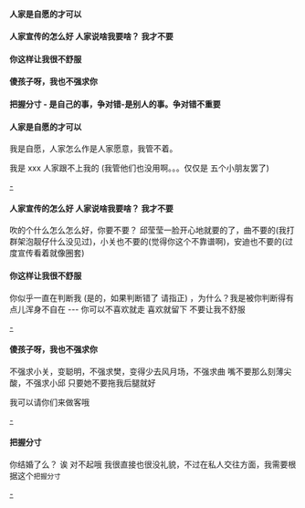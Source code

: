 
#### 人家是自愿的才可以

#### 人家宣传的怎么好 人家说啥我要啥？ 我才不要

#### 你这样让我很不舒服

#### 傻孩子呀，我也不强求你

#### 把握分寸 - 是自己的事，争对错-是别人的事。争对错不重要




#### 人家是自愿的才可以

我是自愿，人家怎么作是人家愿意，我管不着。

我是 xxx 人家跟不上我的 (我管他们也没用啊。。。仅仅是 五个小朋友罢了)

[-](https://github.com/7900ms/000nottheater_deserted_systemlibrary/blob/master/supplementary/chain-week-授权.md#我不授权你去管别人的事)

#### 人家宣传的怎么好 人家说啥我要啥？ 我才不要

吹的个什么怎么怎么好，你要不要？ 邱莹莹一脸开心地就要的了，曲不要的(我打群架泡靓仔什么没见过)，小关也不要的(觉得你这个不靠谱啊)，安迪也不要的(过度宣传看着就像圈套)

#### 你这样让我很不舒服

你似乎一直在判断我 (是的，如果判断错了 请指正) ，为什么？我是被你判断得有点儿浑身不自在 --- 你可以不喜欢就走 喜欢就留下 不要让我不舒服

[-](https://youtu.be/abaiITZt6C8?t=11s)

#### 傻孩子呀，我也不强求你

不强求小关，变聪明，不强求樊，变得少去风月场，不强求曲 嘴不要那么刻薄尖酸，不强求小邱 只要她不要拖我后腿就好

我可以请你们来做客哦

[-](https://github.com/7900ms/000nottheater_deserted_systemlibrary/blob/master/did/dido/1.md)

#### 把握分寸

你结婚了么？
诶 对不起哦 我很直接也很没礼貌，不过在私人交往方面，我需要根据这个`把握分寸`

[-](https://youtu.be/abaiITZt6C8?t=2m33s)


